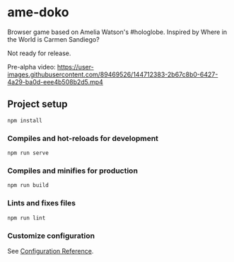 # ame-doko

Browser game based on Amelia Watson's #hologlobe. Inspired by Where in the World is Carmen Sandiego?

Not ready for release.

Pre-alpha video:
https://user-images.githubusercontent.com/89469526/144712383-2b67c8b0-6427-4a29-ba0d-eee4b508b2d5.mp4


## Project setup
```
npm install
```

### Compiles and hot-reloads for development
```
npm run serve
```

### Compiles and minifies for production
```
npm run build
```

### Lints and fixes files
```
npm run lint
```

### Customize configuration
See [Configuration Reference](https://cli.vuejs.org/config/).
